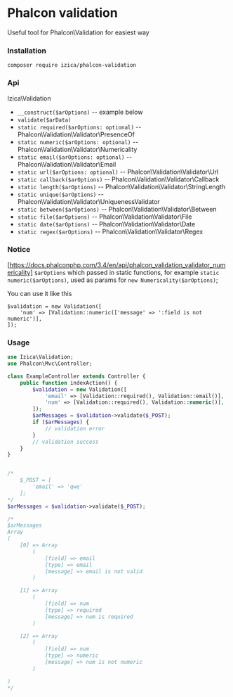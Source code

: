 # Phalcon validation

Useful tool for Phalcon\Validation for easiest way

### Installation
```
composer require izica/phalcon-validation
```

### Api
Izica\Validation
* `__construct($arOptions)`  -- example below
* `validate($arData)`
* `static required($arOptions: optional)` -- Phalcon\Validation\Validator\PresenceOf
* `static numeric($arOptions: optional)` -- Phalcon\Validation\Validator\Numericality
* `static email($arOptions: optional)` -- Phalcon\Validation\Validator\Email
* `static url($arOptions: optional)` -- Phalcon\Validation\Validator\Url
* `static callback($arOptions)` -- Phalcon\Validation\Validator\Callback
* `static length($arOptions)` -- Phalcon\Validation\Validator\StringLength
* `static unique($arOptions)` -- Phalcon\Validation\Validator\UniquenessValidator
* `static between($arOptions)` -- Phalcon\Validation\Validator\Between
* `static file($arOptions)` -- Phalcon\Validation\Validator\File
* `static date($arOptions)` -- Phalcon\Validation\Validator\Date
* `static regex($arOptions)` -- Phalcon\Validation\Validator\Regex

### Notice
[https://docs.phalconphp.com/3.4/en/api/phalcon_validation_validator_numericality]
`$arOptions` which passed in static functions, for example `static numeric($arOptions)`,
used as params for `new Numericality($arOptions)`;

You can use it like this
```
$validation = new Validation([
    'num' => [Validation::numeric(['message' => ':field is not numeric')],
]);
```

### Usage
```php
use Izica\Validation;
use Phalcon\Mvc\Controller;

class ExampleController extends Controller {
    public function indexAction() {
        $validation = new Validation([
            'email' => [Validation::required(), Validation::email()],
            'num' => [Validation::required(), Validation::numeric()],
        ]);
        $arMessages = $validation->validate($_POST);
        if ($arMessages) {
            // validation error
        }
        // validation success
    }
}
```

```php

/*
    $_POST = [
        'email' => 'qwe'
    ];
*/
$arMessages = $validation->validate($_POST);

/* 
$arMessages
Array
(
    [0] => Array
        (
            [field] => email
            [type] => email
            [message] => email is not valid
        )

    [1] => Array
        (
            [field] => num
            [type] => required
            [message] => num is required
        )

    [2] => Array
        (
            [field] => num
            [type] => numeric
            [message] => num is not numeric
        )

)
*/

```

